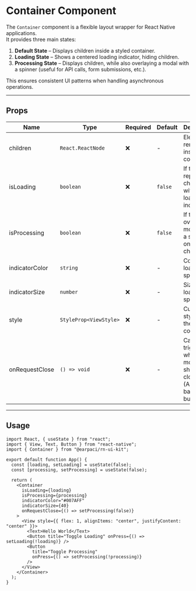 # Container Component

The `Container` component is a flexible layout wrapper for React Native applications.  
It provides three main states:

1. **Default State** – Displays children inside a styled container.
2. **Loading State** – Shows a centered loading indicator, hiding children.
3. **Processing State** – Displays children, while also overlaying a modal with a spinner (useful for API calls, form submissions, etc.).

This ensures consistent UI patterns when handling asynchronous operations.

---

## Props

| Name           | Type                   | Required | Default | Description                                                               |
| -------------- | ---------------------- | -------- | ------- | ------------------------------------------------------------------------- |
| children       | `React.ReactNode`      | ❌       | -       | Elements to render inside the container.                                  |
| isLoading      | `boolean`              | ❌       | `false` | If true, replaces children with a loading indicator.                      |
| isProcessing   | `boolean`              | ❌       | `false` | If true, overlays a modal with a spinner on top of children.              |
| indicatorColor | `string`               | ❌       | -       | Color of the loading spinner.                                             |
| indicatorSize  | `number`               | ❌       | -       | Size of the loading spinner.                                              |
| style          | `StyleProp<ViewStyle>` | ❌       | -       | Custom styles for the container.                                          |
| onRequestClose | `() => void`           | ❌       | -       | Callback triggered when the modal should be closed (Android back button). |

---

## Usage

```tsx
import React, { useState } from "react";
import { View, Text, Button } from "react-native";
import { Container } from "@earpaci/rn-ui-kit";

export default function App() {
  const [loading, setLoading] = useState(false);
  const [processing, setProcessing] = useState(false);

  return (
    <Container
      isLoading={loading}
      isProcessing={processing}
      indicatorColor="#007AFF"
      indicatorSize={40}
      onRequestClose={() => setProcessing(false)}
    >
      <View style={{ flex: 1, alignItems: "center", justifyContent: "center" }}>
        <Text>Hello World</Text>
        <Button title="Toggle Loading" onPress={() => setLoading(!loading)} />
        <Button
          title="Toggle Processing"
          onPress={() => setProcessing(!processing)}
        />
      </View>
    </Container>
  );
}
```
